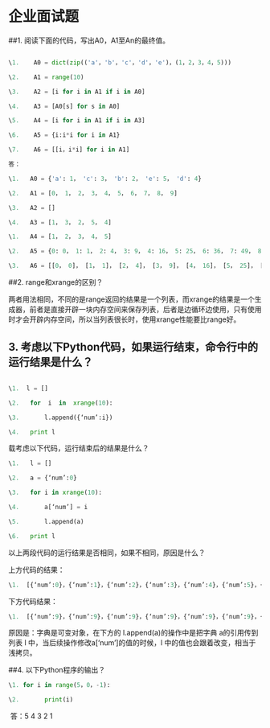 # 企业面试题

##1. 阅读下面的代码，写出A0，A1至An的最终值。
```python

\1.    A0 = dict(zip(('a'，'b'，'c'，'d'，'e')，(1，2，3，4，5)))

\2.    A1 = range(10)

\3.    A2 = [i for i in A1 if i in A0]

\4.    A3 = [A0[s] for s in A0]

\5.    A4 = [i for i in A1 if i in A3]

\6.    A5 = {i:i*i for i in A1}

\7.    A6 = [[i，i*i] for i in A1]

答：

\1.   A0 = {'a': 1， 'c': 3， 'b': 2， 'e': 5， 'd': 4}

\2.   A1 = [0， 1， 2， 3， 4， 5， 6， 7， 8， 9]

\3.   A2 = []

\4.   A3 = [1， 3， 2， 5， 4]

\1.   A4 = [1， 2， 3， 4， 5]

\2.   A5 = {0: 0， 1: 1， 2: 4， 3: 9， 4: 16， 5: 25， 6: 36， 7: 49， 8: 64， 9: 81}

\3.   A6 = [[0， 0]， [1， 1]， [2， 4]， [3， 9]， [4， 16]， [5， 25]， [6， 36]，[7， 49]，[8， 64] [9，81]]
```

##2.  range和xrange的区别？

两者用法相同，不同的是range返回的结果是一个列表，而xrange的结果是一个生成器，前者是直接开辟一块内存空间来保存列表，后者是边循环边使用，只有使用时才会开辟内存空间，所以当列表很长时，使用xrange性能要比range好。

## 3. 考虑以下Python代码，如果运行结束，命令行中的运行结果是什么？

```python

\1.  l = []

\2.   for  i  in  xrange(10):

\3.       l.append({‘num’:i})

\4.   print l
```
载考虑以下代码，运行结束后的结果是什么？

```python
\1.   l = []

\2.   a = {‘num’:0}

\3.   for i in xrange(10):

\4.       a[‘num’] = i

\5.       l.append(a)

\6.   print l
```
以上两段代码的运行结果是否相同，如果不相同，原因是什么？

上方代码的结果：
```python
\1.  [{‘num’:0}，{‘num’:1}，{‘num’:2}，{‘num’:3}，{‘num’:4}，{‘num’:5}，{‘num’:6}，{‘num’:7}，{‘num’:8}，{‘num’:9}]
```
下方代码结果：
```python
\1.  [{‘num’:9}，{‘num’:9}，{‘num’:9}，{‘num’:9}，{‘num’:9}，{‘num’:9}，{‘num’:9}，{‘num’:9}，{‘num’:9}，{‘num’:9}]
```
原因是：字典是可变对象，在下方的 l.append(a)的操作中是把字典 a的引用传到列表 l 中，当后续操作修改a[‘num’]的值的时候，l 中的值也会跟着改变，相当于浅拷贝。

##4. 以下Python程序的输出？

```python
\1. for i in range(5，0，-1):

\2.       print(i)

```

​	答：5 4 3 2 1